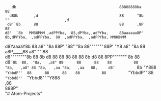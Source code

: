        db                                               88888888ba                         88                                
      d88b       ,d                                     88      "8b                        ""                         ,d     
     d8'`8b      88                                     88      ,8P                                                   88     
    d8'  `8b   MM88MMM ,adPPYba,  88,dPYba,,adPYba,     88aaaaaa8P' 8b,dPPYba,  ,adPPYba,  88  ,adPPYba,  ,adPPYba, MM88MMM  
   d8YaaaaY8b    88   a8"     "8a 88P'   "88"    "8a    88""""""'   88P'   "Y8 a8"     "8a 88 a8P_____88 a8"     ""   88     
  d8""""""""8b   88   8b       d8 88      88      88    88          88         8b       d8 88 8PP""""""" 8b           88     
 d8'        `8b  88,  "8a,   ,a8" 88      88      88    88          88         "8a,   ,a8" 88 "8b,   ,aa "8a,   ,aa   88,    
d8'          `8b "Y888 `"YbbdP"'  88      88      88    88          88          `"YbbdP"'  88  `"Ybbd8"'  `"Ybbd8"'   "Y888  
                                                                                          ,88                                
                                                                                        888P"                                
"# Atom-Projects" 
